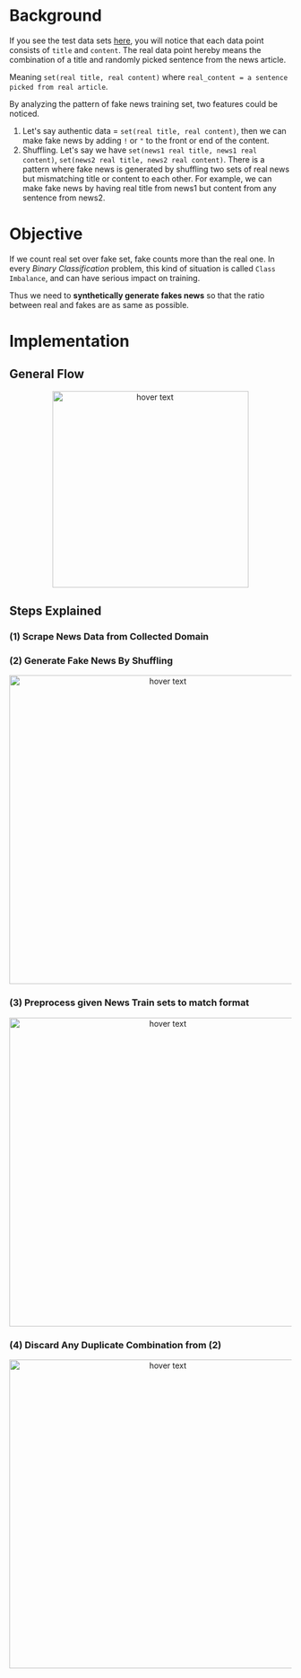 
# Background
If you see the test data sets [here](https://github.com/JinJis/DACON-fake-news-identification/tree/main/web_scrapper/image/test_sets.png),  you will notice that each data point consists of `title` and `content`. The real data point hereby means the combination of a title and randomly picked sentence from the news article.

Meaning `set(real title, real content)` where `real_content = a sentence picked from real article`.

By analyzing the pattern of fake news training set, two features could be noticed.

1. Let's say authentic data = `set(real title, real content)`, then we can make fake news by adding `!` or `"` to the front or end of the content.
2. Shuffling. Let's say we have `set(news1 real title, news1 real content)`, `set(news2 real title, news2 real content)`. There is a pattern where fake news is generated by shuffling two sets of real news but mismatching title or content to each other. For example, we can make fake news by having real title from news1 but content from any sentence from news2.

# Objective
If we count real set over fake set, fake counts more than the real one. In every *Binary Classification* problem, this kind of situation is called `Class Imbalance`, and can have serious impact on training.

Thus we need to **synthetically generate fakes news** so that the ratio between real and fakes are as same as possible.

# Implementation

## General Flow

<p align="center">
  <img src="https://github.com/JinJis/DACON-fake-news-identification/blob/main/web_scrapper/image/dacon_general.png" width="350" title="hover text">
</p>


## Steps Explained

### (1) Scrape News Data from Collected Domain

### (2) Generate Fake News By Shuffling

<p align="center">
  <img src="https://github.com/JinJis/DACON-fake-news-identification/blob/main/web_scrapper/image/links_to_fake.png" width="550" title="hover text">
</p>

### (3) Preprocess given News Train sets to match format

<p align="center">
  <img src="https://github.com/JinJis/DACON-fake-news-identification/blob/main/web_scrapper/image/train_to_filtered.png" width="550" title="hover text">
</p>

### (4) Discard Any Duplicate Combination from (2)

<p align="center">
  <img src="https://github.com/JinJis/DACON-fake-news-identification/blob/main/web_scrapper/image/final_fake_result.png" width="550" title="hover text">
</p>